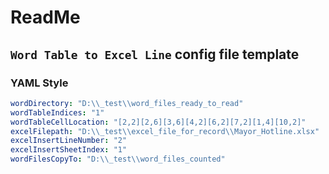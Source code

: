 # ReadMe

## `Word Table to Excel Line` config file template

### YAML Style

```yaml
wordDirectory: "D:\\_test\\word_files_ready_to_read"
wordTableIndices: "1"
wordTableCellLocation: "[2,2][2,6][3,6][4,2][6,2][7,2][1,4][10,2]"
excelFilepath: "D:\\_test\\excel_file_for_record\\Mayor_Hotline.xlsx"
excelInsertLineNumber: "2"
excelInsertSheetIndex: "1"
wordFilesCopyTo: "D:\\_test\\word_files_counted"

```